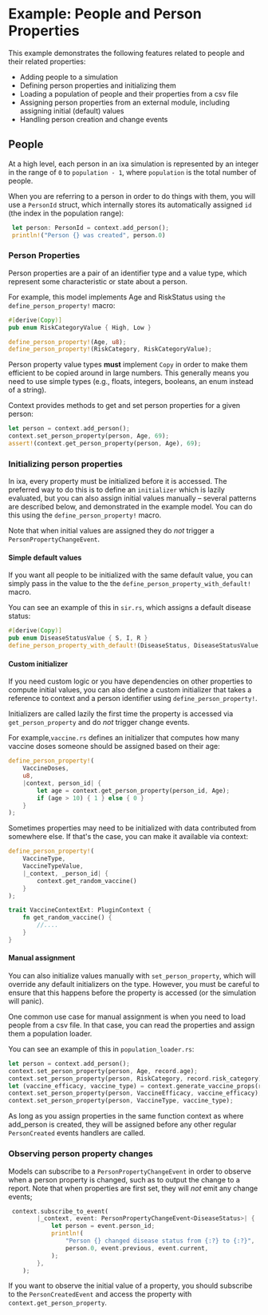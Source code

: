 # Example: People and Person Properties

This example demonstrates the following features related to people and their
related properties:

- Adding people to a simulation
- Defining person properties and initializing them
- Loading a population of people and their properties from a csv file
- Assigning person properties from an external module, including assigning
  initial (default) values
- Handling person creation and change events

## People

At a high level, each person in an ixa simulation is represented by an integer
in the range of `0` to `population - 1`, where `population` is the total number
of people.

When you are referring to a person in order to do things with them, you will use
a `PersonId` struct, which internally stores its automatically assigned `id`
(the index in the population range):

```rust
 let person: PersonId = context.add_person();
 println!("Person {} was created", person.0)
```

### Person Properties

Person properties are a pair of an identifier type and a value type, which
represent some characteristic or state about a person.

For example, this model implements Age and RiskStatus using
`the define_person_property!` macro:

```rust
#[derive(Copy)]
pub enum RiskCategoryValue { High, Low }

define_person_property!(Age, u8);
define_person_property!(RiskCategory, RiskCategoryValue);
```

Person property value types **must** implement `Copy` in order to make them
efficient to be copied around in large numbers. This generally means you need to
use simple types (e.g., floats, integers, booleans, an enum instead of a
string).

Context provides methods to get and set person properties for a given person:

```rust
let person = context.add_person();
context.set_person_property(person, Age, 69);
assert!(context.get_person_property(person, Age), 69);
```

### Initializing person properties

In ixa, every property must be initialized before it is accessed. The preferred
way to do this is to define an `initializer` which is lazily evaluated, but you
can also assign initial values manually – several patterns are described below,
and demonstrated in the example model. You can do this using the
`define_person_property!` macro.

Note that when initial values are assigned they do _not_ trigger a
`PersonPropertyChangeEvent`.

#### Simple default values

If you want all people to be initialized with the same default value, you can
simply pass in the value to the the `define_person_property_with_default!`
macro.

You can see an example of this in `sir.rs`, which assigns a default disease
status:

```rust
#[derive(Copy)]
pub enum DiseaseStatusValue { S, I, R }
define_person_property_with_default!(DiseaseStatus, DiseaseStatusValue, DiseaseStatus::S);
```

#### Custom initializer

If you need custom logic or you have dependencies on other properties to compute
initial values, you can also define a custom initializer that takes a reference
to context and a person identifier using `define_person_property!`.

Initializers are called lazily the first time the property is accessed via
`get_person_property` and do _not_ trigger change events.

For example,`vaccine.rs` defines an initializer that computes how many vaccine
doses someone should be assigned based on their age:

```rust
define_person_property!(
    VaccineDoses,
    u8,
    |context, person_id| {
        let age = context.get_person_property(person_id, Age);
        if (age > 10) { 1 } else { 0 }
    }
);
```

Sometimes properties may need to be initialized with data contributed from
somewhere else. If that's the case, you can make it available via context:

```rust
define_person_property!(
    VaccineType,
    VaccineTypeValue,
    |_context, _person_id| {
        context.get_random_vaccine()
    }
);

trait VaccineContextExt: PluginContext {
    fn get_random_vaccine() {
        //....
    }
}
```

#### Manual assignment

You can also initialize values manually with `set_person_property`, which will
override any default initializers on the type. However, you must be careful to
ensure that this happens before the property is accessed (or the simulation will
panic).

One common use case for manual assignment is when you need to load people from a
csv file. In that case, you can read the properties and assign them a population
loader.

You can see an example of this in `population_loader.rs`:

```rust
let person = context.add_person();
context.set_person_property(person, Age, record.age);
context.set_person_property(person, RiskCategory, record.risk_category);
let (vaccine_efficacy, vaccine_type) = context.generate_vaccine_props(record.risk_category);
context.set_person_property(person, VaccineEfficacy, vaccine_efficacy);
context.set_person_property(person, VaccineType, vaccine_type);
```

As long as you assign properties in the same function context as where
add_person is created, they will be assigned before any other regular
`PersonCreated` events handlers are called.

### Observing person property changes

Models can subscribe to a `PersonPropertyChangeEvent` in order to observe when a
person property is changed, such as to output the change to a report. Note that
when properties are first set, they will _not_ emit any change events;

```rust
 context.subscribe_to_event(
        |_context, event: PersonPropertyChangeEvent<DiseaseStatus>| {
            let person = event.person_id;
            println!(
                "Person {} changed disease status from {:?} to {:?}",
                person.0, event.previous, event.current,
            );
        },
    );
```

If you want to observe the initial value of a property, you should subscribe to
the `PersonCreatedEvent` and access the property with
`context.get_person_property`.
